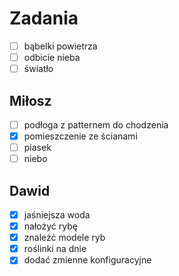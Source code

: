 # Zadania
- [ ] bąbelki powietrza
- [ ] odbicie nieba
- [ ] światło

## Miłosz
- [ ] podłoga z patternem do chodzenia
- [x] pomieszczenie ze ścianami
- [ ] piasek
- [ ] niebo 

## Dawid
- [x] jaśniejsza woda 
- [x] nałożyć rybę
- [x] znaleźć modele ryb
- [x] roślinki na dnie
- [x] dodać zmienne konfiguracyjne
